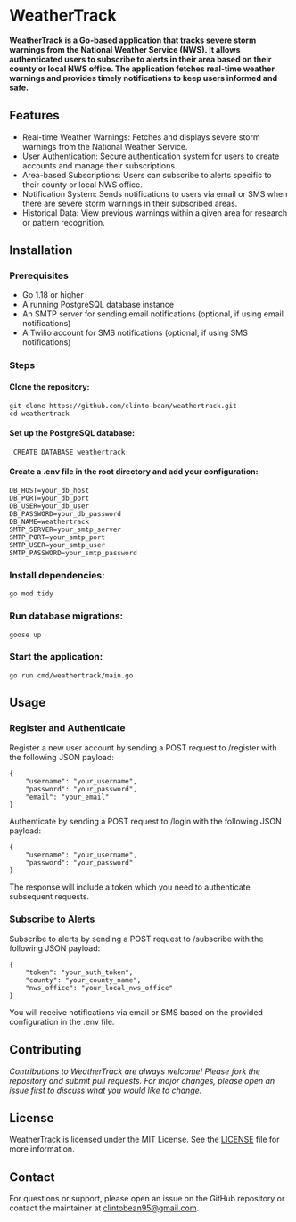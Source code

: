 # **WeatherTrack**

**WeatherTrack is a Go-based application that tracks severe storm warnings from the National Weather Service (NWS). It allows authenticated users to subscribe to alerts in their area based on their county or local NWS office. The application fetches real-time weather warnings and provides timely notifications to keep users informed and safe.**

## Features

- Real-time Weather Warnings: Fetches and displays severe storm warnings from the National Weather Service.
- User Authentication: Secure authentication system for users to create accounts and manage their subscriptions.
- Area-based Subscriptions: Users can subscribe to alerts specific to their county or local NWS office.
- Notification System: Sends notifications to users via email or SMS when there are severe storm warnings in their subscribed areas.
- Historical Data: View previous warnings within a given area for research or pattern recognition.

## Installation

### Prerequisites

- Go 1.18 or higher
- A running PostgreSQL database instance
- An SMTP server for sending email notifications (optional, if using email notifications)
- A Twilio account for SMS notifications (optional, if using SMS notifications)

### Steps

#### Clone the repository:

```
git clone https://github.com/clinto-bean/weathertrack.git
cd weathertrack
```

#### Set up the PostgreSQL database:

` CREATE DATABASE weathertrack;`

#### Create a .env file in the root directory and add your configuration:

```
DB_HOST=your_db_host
DB_PORT=your_db_port
DB_USER=your_db_user
DB_PASSWORD=your_db_password
DB_NAME=weathertrack
SMTP_SERVER=your_smtp_server
SMTP_PORT=your_smtp_port
SMTP_USER=your_smtp_user
SMTP_PASSWORD=your_smtp_password
```

### Install dependencies:

`go mod tidy`

### Run database migrations:

`goose up`

### Start the application:

`go run cmd/weathertrack/main.go`

## Usage

### Register and Authenticate

Register a new user account by sending a POST request to /register with the following JSON payload:

```
{
    "username": "your_username",
    "password": "your_password",
    "email": "your_email"
}
```

Authenticate by sending a POST request to /login with the following JSON payload:

```
{
    "username": "your_username",
    "password": "your_password"
}
```

The response will include a token which you need to authenticate subsequent requests.

### Subscribe to Alerts

Subscribe to alerts by sending a POST request to /subscribe with the following JSON payload:

```
{
    "token": "your_auth_token",
    "county": "your_county_name",
    "nws_office": "your_local_nws_office"
}
```

You will receive notifications via email or SMS based on the provided configuration in the .env file.

## Contributing

_Contributions to WeatherTrack are always welcome! Please fork the repository and submit pull requests. For major changes, please open an issue first to discuss what you would like to change._

## License

WeatherTrack is licensed under the MIT License. See the [LICENSE](LICENSE) file for more information.

## Contact

For questions or support, please open an issue on the GitHub repository or contact the maintainer at clintobean95@gmail.com.
